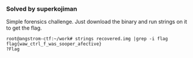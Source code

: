 ### Solved by superkojiman

Simple forensics challenge. Just download the binary and run strings on it to get the flag.

```
root@angstrom-ctf:~/work# strings recovered.img |grep -i flag
flag{waw_ctrl_f_was_sooper_afective}
?Flag
```
